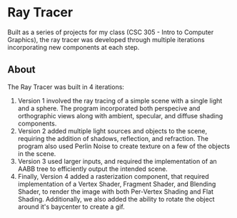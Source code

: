 # Ray Tracer
Built as a series of projects for my class (CSC 305 - Intro to Computer Graphics), the ray tracer was developed through multiple iterations incorporating new components at each step.

## About
The Ray Tracer was built in 4 iterations:
1. Version 1 involved the ray tracing of a simple scene with a single light and a sphere. The program incorporated both perspecive and orthographic views along with ambient, specular, and diffuse shading components.
2. Version 2 added multiple light sources and objects to the scene, requiring the addition of shadows, reflection, and refraction. The program also used Perlin Noise to create texture on a few of the objects in the scene.
3. Version 3 used larger inputs, and required the implementation of an AABB tree to efficiently output the intended scene.
4. Finally, Version 4 added a rasterization component, that required implementation of a Vertex Shader, Fragment Shader, and Blending Shader, to render the image with both Per-Vertex Shading and Flat Shading. Additionally, we also added the ability to rotate the object around it's baycenter to create a gif.
